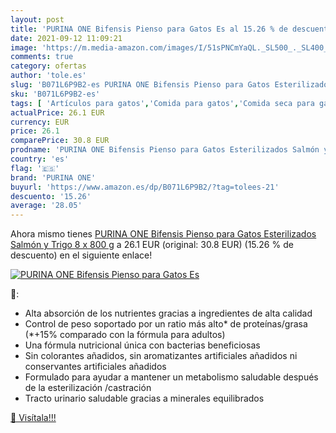 ```yaml
---
layout: post
title: 'PURINA ONE Bifensis Pienso para Gatos Es al 15.26 % de descuento'
date: 2021-09-12 11:09:21
image: 'https://m.media-amazon.com/images/I/51sPNCmYaQL._SL500_._SL400_.jpg'
comments: true
category: ofertas
author: 'tole.es'
slug: 'B071L6P9B2-es PURINA ONE Bifensis Pienso para Gatos Esterilizados Salmón...'
sku: 'B071L6P9B2-es'
tags: [ 'Artículos para gatos','Comida para gatos','Comida seca para gatos','Productos para mascotas','purina','purina one','trigo', ]
actualPrice: 26.1 EUR
currency: EUR
price: 26.1
comparePrice: 30.8 EUR
prodname: 'PURINA ONE Bifensis Pienso para Gatos Esterilizados Salmón y Trigo 8 x 800 g'
country: 'es'
flag: '🇪🇸'
brand: 'PURINA ONE'
buyurl: 'https://www.amazon.es/dp/B071L6P9B2/?tag=tolees-21'
descuento: '15.26'
average: '28.05'
---
```


Ahora mismo tienes [PURINA ONE Bifensis Pienso para Gatos Esterilizados Salmón y Trigo 8 x 800 g](https://www.amazon.es/dp/B071L6P9B2/?tag=tolees-21) a 26.1 EUR (original: 30.8 EUR) (15.26 %  de descuento) en el siguiente enlace!

[![PURINA ONE Bifensis Pienso para Gatos Es](https://m.media-amazon.com/images/I/51sPNCmYaQL._SL500_._SL400_.jpg)](https://www.amazon.es/dp/B071L6P9B2/?tag=tolees-21)

🔎:

- Alta absorción de los nutrientes gracias a ingredientes de alta calidad
- Control de peso soportado por un ratio más alto* de proteínas/grasa (*+15% comparado con la fórmula para adultos)
- Una fórmula nutricional única con bacterias beneficiosas
- Sin colorantes añadidos, sin aromatizantes artificiales añadidos ni conservantes artificiales añadidos
- Formulado para ayudar a mantener un metabolismo saludable después de la esterilización /castración
- Tracto urinario saludable gracias a minerales equilibrados

[🛒 Visítala!!!](https://www.amazon.es/dp/B071L6P9B2/?tag=tolees-21)
